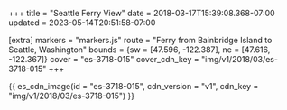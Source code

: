 +++
title = "Seattle Ferry View"
date = 2018-03-17T15:39:08.368-07:00
updated = 2023-05-14T20:51:58-07:00

[extra]
markers = "markers.js"
route = "Ferry from Bainbridge Island to Seattle, Washington"
bounds = {sw = [47.596, -122.387], ne = [47.616, -122.367]}
cover = "es-3718-015"
cover_cdn_key = "img/v1/2018/03/es-3718-015"
+++

<!-- more -->

{{ es_cdn_image(id = "es-3718-015", cdn_version = "v1", cdn_key = "img/v1/2018/03/es-3718-015") }}
